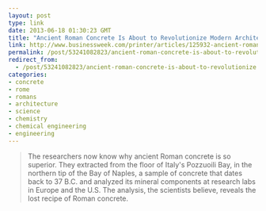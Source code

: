 ```yaml
---
layout: post
type: link
date: 2013-06-18 01:30:23 GMT
title: "Ancient Roman Concrete Is About to Revolutionize Modern Architecture"
link: http://www.businessweek.com/printer/articles/125932-ancient-roman-concrete-is-about-to-revolutionize-modern-architecture
permalink: /post/53241082823/ancient-roman-concrete-is-about-to-revolutionize
redirect_from: 
  - /post/53241082823/ancient-roman-concrete-is-about-to-revolutionize
categories:
- concrete
- rome
- romans
- architecture
- science
- chemistry
- chemical engineering
- engineering
---
```

<blockquote>The researchers now know why ancient Roman concrete is so superior. They extracted from the floor of Italy's Pozzuoili Bay, in the northern tip of the Bay of Naples, a sample of concrete that dates back to 37 B.C. and analyzed its mineral components at research labs in Europe and the U.S. The analysis, the scientists believe, reveals the lost recipe of Roman concrete.</blockquote>